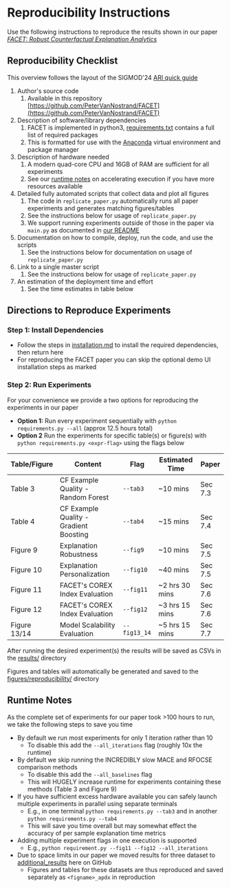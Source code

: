 # Reproducibility Instructions

Use the following instructions to reproduce the results shown in our paper *[FACET: Robust Counterfactual Explanation Analytics](https://petervannostrand.github.io/publication/FACET-Robust-CFs)*

## Reproducibility Checklist

This overview follows the layout of the SIGMOD'24 [ARI quick guide](https://docs.google.com/document/d/1_pheZ2p9Nc8qhtcOpNINm7AxFpPpkpC1n60jJdyr-uk/export?format=pdf&attachment=false)

1. Author's source code
   1. Available in this repository [https://github.com/PeterVanNostrand/FACET](https://github.com/PeterVanNostrand/FACET)
2. Description of software/library dependencies
   1. FACET is implemented in python3, [requirements.txt](/requirements.txt) contains a full list of required packages
   2. This is formatted for use with the [Anaconda](https://www.anaconda.com/download/success) virtual environment and package manager
3. Description of hardware needed
   1. A modern quad-core CPU and 16GB of RAM are sufficient for all experiments
   2. See our [runtime notes](#runtime-notes) on accelerating execution if you have more resources available
4. Detailed fully automated scripts that collect data and plot all figures
   1. The code in `replicate_paper.py` automatically runs all paper experiments and generates matching figures/tables
   2. See the instructions below for usage of `replicate_paper.py`
   3. We support running experiments outside of those in the paper via `main.py` as documented in [our README](/README.md)
5. Documentation on how to compile, deploy, run the code, and use the scripts
   1. See the instructions below for documentation on usage of `replicate_paper.py`
6. Link to a single master script
   1. See the instructions below for usage of `replicate_paper.py`
7. An estimation of the deployment time and effort
   1. See the time estimates in table below

## Directions to Reproduce Experiments

### Step 1: Install Dependencies

- Follow the steps in [installation.md](/instructions/INSTALLATION.md) to install the required dependencies, then return here
- For reproducing the FACET paper you can skip the optional demo UI installation steps as marked

### Step 2: Run Experiments

For your convenience we provide a two options for reproducing the experiments in our paper

- **Option 1:** Run every experiment sequentially with `python requirements.py --all` (approx 12.5 hours total)
- **Option 2** Run the experiments for specific table(s) or figure(s) with `python requirements.py <expr-flag>` using the flags below

| Table/Figure | Content                                | Flag         | Estimated Time | Paper   |
| ------------ | -------------------------------------- | ------------ | -------------- | ------- |
| Table 3      | CF Example Quality - Random Forest     | `--tab3`     | ~10 mins       | Sec 7.3 |
| Table 4      | CF Example Quality - Gradient Boosting | `--tab4`     | ~15 mins       | Sec 7.4 |
| Figure 9     | Explanation Robustness                 | `--fig9`     | ~10 mins       | Sec 7.5 |
| Figure 10    | Explanation Personalization            | `--fig10`    | ~40 mins       | Sec 7.5 |
| Figure 11    | FACET's COREX Index Evaluation         | `--fig11`    | ~2 hrs 30 mins | Sec 7.6 |
| Figure 12    | FACET's COREX Index Evaluation         | `--fig12`    | ~3 hrs 15 mins | Sec 7.6 |
| Figure 13/14 | Model Scalability Evaluation           | `--fig13_14` | ~5 hrs 15 mins | Sec 7.7 |

After running the desired experiment(s) the results will be saved as CSVs in the [results/](/results/) directory

Figures and tables will automatically be generated and saved to the [figures/reproducibility/](/figures/reproducibility/) directory

## Runtime Notes

As the complete set of experiments for our paper took >100 hours to run, we take the following steps to save you time

- By default we run most experiments for only 1 iteration rather than 10
  - To disable this add the `--all_iterations` flag (roughly 10x the runtime)
- By default we skip running the INCREDIBLY slow MACE and RFOCSE comparison methods
  - To disable this add the `--all_baselines` flag
  - This will HUGELY increase runtime for experiments containing these methods (Table 3 and Figure 9)
- If you have sufficient excess hardware available you can safely launch multiple experiments in parallel using separate terminals
  - E.g., in one terminal `python requirements.py --tab3` and in another `python requirements.py --tab4`
  - This will save you time overall but may somewhat effect the accuracy of per sample explanation time metrics
- Adding multiple experiment flags in one execution is supported
  - E.g., `python requirement.py --fig11 --fig12 --all_iterations`
- Due to space limits in our paper we moved results for three dataset to [additional_results](/results/additional_results.md) here on GitHub
  - Figures and tables for these datasets are thus reproduced and saved separately as `<figname>_apdx` in reproduction

